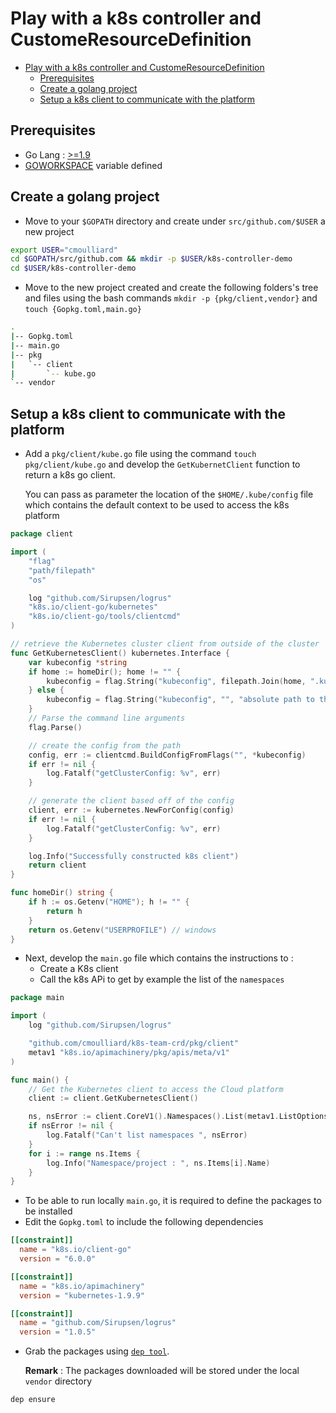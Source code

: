 # Play with a k8s controller and CustomeResourceDefinition

   * [Play with a k8s controller and CustomeResourceDefinition](#play-with-a-k8s-controller-and-customeresourcedefinition)
      * [Prerequisites](#prerequisites)
      * [Create a golang project](#create-a-golang-project)
      * [Setup a k8s client to communicate with the platform](#setup-a-k8s-client-to-communicate-with-the-platform)

## Prerequisites

- Go Lang : [>=1.9](https://golang.org/doc/install)
- [GOWORKSPACE](https://golang.org/doc/code.html#Workspaces) variable defined 

## Create a golang project

- Move to your `$GOPATH` directory and create under `src/github.com/$USER` a new project

```bash
export USER="cmoulliard"
cd $GOPATH/src/github.com && mkdir -p $USER/k8s-controller-demo
cd $USER/k8s-controller-demo
```
- Move to the new project created and create the following folders's tree and files
  using the bash commands `mkdir -p {pkg/client,vendor}` and `touch {Gopkg.toml,main.go}`

```bash
.
|-- Gopkg.toml
|-- main.go
|-- pkg
|   `-- client
|       `-- kube.go
`-- vendor
```

## Setup a k8s client to communicate with the platform

- Add a `pkg/client/kube.go` file using the command `touch pkg/client/kube.go` and develop the `GetKubernetClient` function to return a k8s go client.
  
  You can pass as parameter the location of the `$HOME/.kube/config` file which contains the default context to be used to access the k8s platform

```go
package client

import (
	"flag"
	"path/filepath"
	"os"

	log "github.com/Sirupsen/logrus"
	"k8s.io/client-go/kubernetes"
	"k8s.io/client-go/tools/clientcmd"
)

// retrieve the Kubernetes cluster client from outside of the cluster
func GetKubernetesClient() kubernetes.Interface {
	var kubeconfig *string
	if home := homeDir(); home != "" {
		kubeconfig = flag.String("kubeconfig", filepath.Join(home, ".kube", "config"), "(optional) absolute path to the kubeconfig file")
	} else {
		kubeconfig = flag.String("kubeconfig", "", "absolute path to the kubeconfig file")
	}
	// Parse the command line arguments
	flag.Parse()

	// create the config from the path
	config, err := clientcmd.BuildConfigFromFlags("", *kubeconfig)
	if err != nil {
		log.Fatalf("getClusterConfig: %v", err)
	}

	// generate the client based off of the config
	client, err := kubernetes.NewForConfig(config)
	if err != nil {
		log.Fatalf("getClusterConfig: %v", err)
	}

	log.Info("Successfully constructed k8s client")
	return client
}

func homeDir() string {
	if h := os.Getenv("HOME"); h != "" {
		return h
	}
	return os.Getenv("USERPROFILE") // windows
}
```

- Next, develop the `main.go` file which contains the instructions to :
  - Create a K8s client
  - Call the k8s APi to get by example the list of the `namespaces`

```go
package main

import (
	log "github.com/Sirupsen/logrus"

	"github.com/cmoulliard/k8s-team-crd/pkg/client"
	metav1 "k8s.io/apimachinery/pkg/apis/meta/v1"
)

func main() {
	// Get the Kubernetes client to access the Cloud platform
	client := client.GetKubernetesClient()

	ns, nsError := client.CoreV1().Namespaces().List(metav1.ListOptions{})
	if nsError != nil {
		log.Fatalf("Can't list namespaces ", nsError)
	}
	for i := range ns.Items {
		log.Info("Namespace/project : ", ns.Items[i].Name)
	}
}
```

- To be able to run locally `main.go`, it is required to define the packages to be installed
- Edit the `Gopkg.toml` to include the following dependencies
```toml
[[constraint]]
  name = "k8s.io/client-go"
  version = "6.0.0"

[[constraint]]
  name = "k8s.io/apimachinery"
  version = "kubernetes-1.9.9"

[[constraint]]
  name = "github.com/Sirupsen/logrus"
  version = "1.0.5"
```

- Grab the packages using [`dep tool`](https://github.com/golang/dep).
  
  **Remark** : The packages downloaded will be stored under the local `vendor` directory

```bash
dep ensure
```
